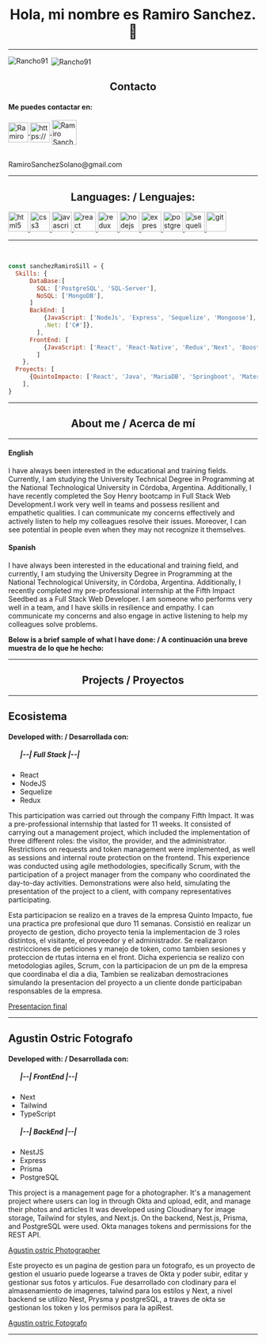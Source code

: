 <h1 align="center"> Hola, mi nombre es Ramiro Sanchez. 👋 </h1>
<hr/>
<p><img align="left" src="https://github-readme-stats.vercel.app/api/top-langs?username=Rancho91&show_icons=true&locale=en&layout=compact" alt="Rancho91" /></p>

<p>&nbsp;<img align="center" src="https://github-readme-stats.vercel.app/api?username=Rancho91&show_icons=true&locale=en" alt="Rancho91" /></p>

<h2 align="center"> Contacto </h2>

<h4>  Me puedes contactar en: </h4>

<div>
    <a href="https://www.linkedin.com/in/ramiro-sanchez-solano/">
      <img align="center" src="https://www.vectorlogo.zone/logos/linkedin/linkedin-icon.svg" alt="RamiroSanchez LinkedIn Profile" height="40" width="40" />
      </a>
    <a href="https://api.whatsapp.com/send/?phone=3548504261&text&app_absent=0" target="_blank">
        <img align="center" src="https://www.vectorlogo.zone/logos/whatsapp/whatsapp-tile.svg" alt="https://wa.me               /+undefined543426106008?text=Hola%20Alejandro,%20soy%20" height="40" width="40" />
    </a>
    <a href="mailto:RamiroSanchezSolano@gmail.com">
     <img align="center" src="https://www.vectorlogo.zone/logos/gmail/gmail-icon.svg" alt="Ramiro Sanchez Gmail" height="50" width="50" />
     </a>
<div/>
<br/>
<p><label>RamiroSanchezSolano@gmail.com</label></p>
    
<hr/>
    
<h2 align="center">Languages: / Lenguajes: </h2>
<p align="left">
<a href="https://www.w3.org/html/" target="_blank"> <img src="https://upload.wikimedia.org/wikipedia/commons/thumb/3/38/HTML5_Badge.svg/600px-HTML5_Badge.svg.png" alt="html5" width="40" height="40"/> </a>
<a href="https://www.w3schools.com/css/" target="_blank"> <img src="https://cdn4.iconfinder.com/data/icons/social-media-logos-6/512/121-css3-512.png" alt="css3" width="40" height="40"/> </a>
<a href="https://developer.mozilla.org/en-US/docs/Web/JavaScript" target="_blank"> <img src="https://upload.wikimedia.org/wikipedia/commons/thumb/9/99/Unofficial_JavaScript_logo_2.svg/1024px-Unofficial_JavaScript_logo_2.svg.png" alt="javascript" width="40" height="40"/> </a> 
<a href="https://reactjs.org/" target="_blank"> <img src="https://seeklogo.com/images/R/react-logo-7B3CE81517-seeklogo.com.png" alt="react" width="45" height="40"/> </a> 
<a href="https://redux.js.org" target="_blank"> <img src="https://seeklogo.com/images/R/redux-logo-9CA6836C12-seeklogo.com.png" alt="redux" width="40" height="40"/> </a> 
<a href="https://nodejs.org" target="_blank"> <img src="https://www.vectorlogo.zone/logos/nodejs/nodejs-icon.svg" alt="nodejs" width= "40" height="40"/> </a>
<a href="https://expressjs.com" target="_blank"> <img src="https://www.vectorlogo.zone/logos/expressjs/expressjs-icon.svg" alt="express" width="40" height="40"/> </a> 
<a href="https://www.postgresql.org" target="_blank"> <img src="https://upload.wikimedia.org/wikipedia/commons/thumb/2/29/Postgresql_elephant.svg/1200px-Postgresql_elephant.svg.png" alt="postgresql" width="40" height="40"/> </a> 
<a href="https://sequelize.org" target="_blank"> <img src="https://www.vectorlogo.zone/logos/sequelizejs/sequelizejs-icon.svg" alt="sequelize" width="40" height="40"/> </a>
<a href="https://git-scm.com/" target="_blank"> <img src="https://www.vectorlogo.zone/logos/git-scm/git-scm-icon.svg" alt="git" width="40" height="40"/> </a> 

<hr/>
<br/>

```js
const sanchezRamiroSill = {
  Skills: {
      DataBase:[
        SQL: ['PostgreSQL', 'SQL-Server'],
        NoSQL: ['MongoDB'],
      ]
      BackEnd: [
          {JavaScript: ['NodeJs', 'Express', 'Sequelize', 'Mongoose'],
          .Net: ['C#']},
        ],
      FrontEnd: [
          {JavaScript: ['React', 'React-Native', 'Redux','Next', 'Boostrap', 'Tailwind']}
        ]
    },
  Proyects: [
      {QuintoImpacto: ['React', 'Java', 'MariaDB', 'Springboot', 'Materials']},
    ],
}
```

<hr/>
<h2 align="center">About me / Acerca de mí</h2>
<hr/>

<div>
  <h4>English</h4>
  <p>
    I have always been interested in the educational and training fields. Currently, I am studying the University Technical Degree in Programming at the National Technological University in Córdoba, Argentina. Additionally, I have recently completed the Soy Henry bootcamp in Full Stack Web Development.I work very well in teams and possess resilient and empathetic qualities. I can communicate my concerns effectively and actively listen to help my colleagues resolve their issues. Moreover, I can see potential in people even when they may not recognize it themselves.
  </p>
</div>

<div>
  <h4>Spanish</h4>
  <p>
I have always been interested in the educational and training field, and currently, I am studying the University Degree in Programming at the National Technological University, in Córdoba, Argentina. Additionally, I recently completed my pre-professional internship at the Fifth Impact Seedbed as a Full Stack Web Developer. I am someone who performs very well in a team, and I have skills in resilience and empathy. I can communicate my concerns and also engage in active listening to help my colleagues solve problems. 
  </p>
</div>

<strong> Below is a brief sample of what I have done: / A continuación una breve muestra de lo que he hecho:</strong>

<hr/>
<h2 align="center">Projects / Proyectos</h2>
<hr/>

<h2>Ecosistema </h2>
<h4> Developed with: / Desarrollada con: </h4>
<ul>
  <h5>|--| Full Stack |--|</h5>
    <li>React</li>
    <li>NodeJS</li>
    <li>Sequelize</li>
    <li>Redux</li>
</ul>
<p>
    This participation was carried out through the company Fifth Impact. It was a pre-professional internship that lasted for 11 weeks. It consisted of carrying out a management project, which included the implementation of three different roles: the visitor, the provider, and the administrator. Restrictions on requests and token management were implemented, as well as sessions and internal route protection on the frontend. This experience was conducted using agile methodologies, specifically Scrum, with the participation of a project manager from the company who coordinated the day-to-day activities. Demonstrations were also held, simulating the presentation of the project to a client, with company representatives participating.
</p>

<p>
    Esta participacion se realizo en a traves de la empresa Quinto Impacto, fue una practica pre profesional que duro 11 semanas. Consistió en realizar un proyecto de gestion, dicho proyecto tenia la implementacion de 3 roles distintos, el visitante, el proveedor y el administrador. Se realizaron restricciones de peticiones y manejo de token, como tambien sesiones y proteccion de rtutas interna en el front. Dicha experiencia se realizo con metodologias agiles, Scrum, con la participacion de un pm de la empresa que coordinaba el dia a dia, Tambien se realizaban demostraciones simulando la presentacion del proyecto a un cliente donde participaban responsables de la empresa. 

  <a href="https://www.youtube.com/watch?v=uJifntArCTc">Presentacion final</a>

</p>

<hr/>

<h2> Agustin Ostric Fotografo </h2>

<h4> Developed with: / Desarrollada con: </h4>
<ul>
  <h5>|--| FrontEnd |--|</h5>
    <li>Next</li>
    <li>Tailwind</li>
    <li>TypeScript</li>
  <h5>|--| BackEnd |--|</h5>
    <li>NestJS</li>
    <li>Express</li>
    <li>Prisma</li>
    <li>PostgreSQL</li>
</ul>
     <p>
    This project is a management page for a photographer. It's a management project where users can log in through Okta and upload, edit, and manage their photos and articles It was developed using Cloudinary for image storage, Tailwind for styles, and Next.js. On the backend, Nest.js, Prisma, and PostgreSQL were used. Okta manages tokens and permissions for the REST API.

<a href="https://agustinostric.com/">Agustin ostric Photographer</a> 

</p>
 <p>
    Este proyecto es un pagina de gestion para un fotografo, es un proyecto de gestion el usuario puede logearse a traves de Okta y poder subir, editar y gestionar sus fotos y articulos. Fue desarrollado con clodinary para el almasenamiento de imagenes, talwind para los estilos y Next, a nivel backend se utilizo Nest, Prysma y postgreSQL, a traves de okta se gestionan los token y los permisos para la apiRest.
    
<a href="https://agustinostric.com/">Agustin ostric Fotografo</a> 

</p>



<hr/>
